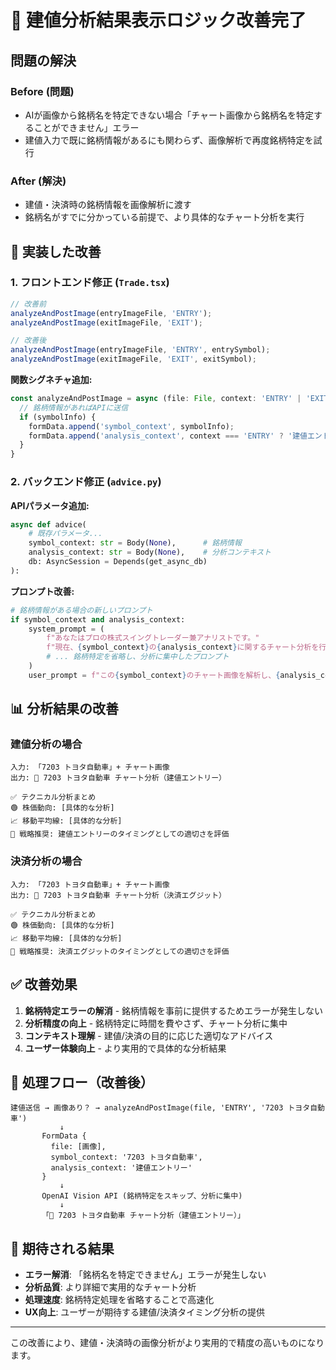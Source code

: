 # 🎯 建値分析結果表示ロジック改善完了

## 問題の解決

### **Before (問題)**
- AIが画像から銘柄名を特定できない場合「チャート画像から銘柄名を特定することができません」エラー
- 建値入力で既に銘柄情報があるにも関わらず、画像解析で再度銘柄特定を試行

### **After (解決)**
- 建値・決済時の銘柄情報を画像解析に渡す
- 銘柄名がすでに分かっている前提で、より具体的なチャート分析を実行

## 🔧 実装した改善

### 1. **フロントエンド修正** (`Trade.tsx`)

```javascript
// 改善前
analyzeAndPostImage(entryImageFile, 'ENTRY');
analyzeAndPostImage(exitImageFile, 'EXIT');

// 改善後
analyzeAndPostImage(entryImageFile, 'ENTRY', entrySymbol);
analyzeAndPostImage(exitImageFile, 'EXIT', exitSymbol);
```

**関数シグネチャ追加:**
```javascript
const analyzeAndPostImage = async (file: File, context: 'ENTRY' | 'EXIT', symbolInfo?: string) => {
  // 銘柄情報があればAPIに送信
  if (symbolInfo) {
    formData.append('symbol_context', symbolInfo);
    formData.append('analysis_context', context === 'ENTRY' ? '建値エントリー' : '決済エグジット');
  }
}
```

### 2. **バックエンド修正** (`advice.py`)

**APIパラメータ追加:**
```python
async def advice(
    # 既存パラメータ...
    symbol_context: str = Body(None),      # 銘柄情報
    analysis_context: str = Body(None),    # 分析コンテキスト
    db: AsyncSession = Depends(get_async_db)
):
```

**プロンプト改善:**
```python
# 銘柄情報がある場合の新しいプロンプト
if symbol_context and analysis_context:
    system_prompt = (
        f"あなたはプロの株式スイングトレーダー兼アナリストです。"
        f"現在、{symbol_context}の{analysis_context}に関するチャート分析を行っています。"
        # ... 銘柄特定を省略し、分析に集中したプロンプト
    )
    user_prompt = f"この{symbol_context}のチャート画像を解析し、{analysis_context}のタイミングとしての適切さ..."
```

## 📊 分析結果の改善

### **建値分析の場合**
```
入力: 「7203 トヨタ自動車」+ チャート画像
出力: 📄 7203 トヨタ自動車 チャート分析（建値エントリー）

✅ テクニカル分析まとめ
🟢 株価動向: [具体的な分析]
📈 移動平均線: [具体的な分析]
🎯 戦略推奨: 建値エントリーのタイミングとしての適切さを評価
```

### **決済分析の場合**
```
入力: 「7203 トヨタ自動車」+ チャート画像
出力: 📄 7203 トヨタ自動車 チャート分析（決済エグジット）

✅ テクニカル分析まとめ
🟢 株価動向: [具体的な分析]
📈 移動平均線: [具体的な分析]  
🎯 戦略推奨: 決済エグジットのタイミングとしての適切さを評価
```

## ✅ 改善効果

1. **銘柄特定エラーの解消** - 銘柄情報を事前に提供するためエラーが発生しない
2. **分析精度の向上** - 銘柄特定に時間を費やさず、チャート分析に集中
3. **コンテキスト理解** - 建値/決済の目的に応じた適切なアドバイス
4. **ユーザー体験向上** - より実用的で具体的な分析結果

## 🔄 処理フロー（改善後）

```
建値送信 → 画像あり？ → analyzeAndPostImage(file, 'ENTRY', '7203 トヨタ自動車')
           ↓
       FormData { 
         file: [画像],
         symbol_context: '7203 トヨタ自動車',
         analysis_context: '建値エントリー'
       }
           ↓
       OpenAI Vision API (銘柄特定をスキップ、分析に集中)
           ↓
       「📄 7203 トヨタ自動車 チャート分析（建値エントリー）」
```

## 🎯 期待される結果

- **エラー解消**: 「銘柄名を特定できません」エラーが発生しない
- **分析品質**: より詳細で実用的なチャート分析
- **処理速度**: 銘柄特定処理を省略することで高速化
- **UX向上**: ユーザーが期待する建値/決済タイミング分析の提供

---

この改善により、建値・決済時の画像分析がより実用的で精度の高いものになります。
